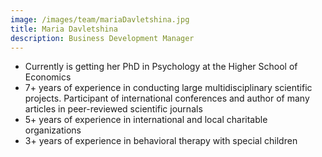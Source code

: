 ```yaml
---
image: /images/team/mariaDavletshina.jpg
title: Maria Davletshina
description: Business Development Manager
---
```


* Currently is getting her PhD in Psychology at the Higher School of Economics
* 7+ years of experience in conducting large multidisciplinary scientific projects. Participant of international conferences and author of many articles in peer-reviewed scientific journals
* 5+ years of experience in international and local charitable organizations
* 3+ years of experience in behavioral therapy with special children